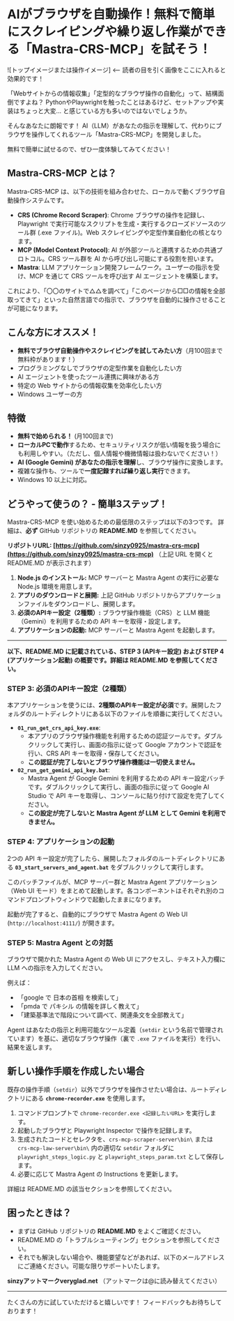# AIがブラウザを自動操作！無料で簡単にスクレイピングや繰り返し作業ができる「Mastra-CRS-MCP」を試そう！

![トップイメージまたは操作イメージ] <-- 読者の目を引く画像をここに入れると効果的です！

「Webサイトからの情報収集」「定型的なブラウザ操作の自動化」って、結構面倒ですよね？
PythonやPlaywrightを触ったことはあるけど、セットアップや実装はちょっと大変... と感じている方も多いのではないでしょうか。

そんなあなたに朗報です！
AI（LLM）があなたの指示を理解して、代わりにブラウザを操作してくれるツール「Mastra-CRS-MCP」を開発しました。

無料で簡単に試せるので、ぜひ一度体験してみてください！

## Mastra-CRS-MCP とは？

Mastra-CRS-MCP は、以下の技術を組み合わせた、ローカルで動くブラウザ自動操作システムです。

-   **CRS (Chrome Record Scraper)**: Chrome ブラウザの操作を記録し、Playwright で実行可能なスクリプトを生成・実行するクローズドソースのツール群 (.exe ファイル)。Web スクレイピングや定型作業自動化の核となります。
-   **MCP (Model Context Protocol)**: AI が外部ツールと連携するための共通プロトコル。CRS ツール群を AI から呼び出し可能にする役割を担います。
-   **Mastra**: LLM アプリケーション開発フレームワーク。ユーザーの指示を受け、MCP を通じて CRS ツールを呼び出す AI エージェントを構築します。

これにより、「〇〇のサイトで△△を調べて」「このページから□□の情報を全部取ってきて」といった自然言語での指示で、ブラウザを自動的に操作させることが可能になります。

## こんな方にオススメ！

-   **無料でブラウザ自動操作やスクレイピングを試してみたい方**（月100回まで無料枠があります！）
-   プログラミングなしでブラウザの定型作業を自動化したい方
-   AI エージェントを使ったツール連携に興味がある方
-   特定の Web サイトからの情報収集を効率化したい方
-   Windows ユーザーの方

## 特徴

*   **無料で始められる！** (月100回まで)
*   **ローカルPCで動作**するため、セキュリティリスクが低い情報を扱う場合にも利用しやすい。（ただし、個人情報や機微情報は扱わないでください！）
*   **AI (Google Gemini) があなたの指示を理解**し、ブラウザ操作に変換します。
*   複雑な操作も、ツールで**一度記録すれば繰り返し実行**できます。
*   Windows 10 以上に対応。

## どうやって使うの？ - 簡単3ステップ！

Mastra-CRS-MCP を使い始めるための最低限のステップは以下の3つです。
詳細は、**必ず** GitHub リポジトリの **README.MD** を参照してください。

**リポジトリURL: [https://github.com/sinzy0925/mastra-crs-mcp](https://github.com/sinzy0925/mastra-crs-mcp)**
（上記 URL を開くと README.MD が表示されます）

1.  **Node.js のインストール:** MCP サーバーと Mastra Agent の実行に必要な Node.js 環境を用意します。
2.  **アプリのダウンロードと展開:** 上記 GitHub リポジトリからアプリケーションファイルをダウンロードし、展開します。
3.  **必須のAPIキー設定（2種類）:** ブラウザ操作機能（CRS）と LLM 機能（Gemini）を利用するための API キーを取得・設定します。
4.  **アプリケーションの起動:** MCP サーバーと Mastra Agent を起動します。

---

**以下、README.MD に記載されている、STEP 3 (APIキー設定) および STEP 4 (アプリケーション起動) の概要です。詳細は README.MD を参照してください。**

### STEP 3: 必須のAPIキー設定（2種類）

本アプリケーションを使うには、**2種類のAPIキー設定が必須**です。展開したフォルダのルートディレクトリにある以下のファイルを順番に実行してください。

-   **`01_run_get_crs_api_key.exe`**:
    *   本アプリのブラウザ操作機能を利用するための認証ツールです。ダブルクリックして実行し、画面の指示に従って Google アカウントで認証を行い、CRS API キーを取得・保存してください。
    *   **この認証が完了しないとブラウザ操作機能は一切使えません。**
-   **`02_run_get_gemini_api_key.bat`**:
    *   Mastra Agent が Google Gemini を利用するための API キー設定バッチです。ダブルクリックして実行し、画面の指示に従って Google AI Studio で API キーを取得し、コンソールに貼り付けて設定を完了してください。
    *   **この設定が完了しないと Mastra Agent が LLM として Gemini を利用できません。**

### STEP 4: アプリケーションの起動

2つの API キー設定が完了したら、展開したフォルダのルートディレクトリにある **`03_start_servers_and_agent.bat`** をダブルクリックして実行します。

このバッチファイルが、MCP サーバー群と Mastra Agent アプリケーション（Web UI モード）をまとめて起動します。各コンポーネントはそれぞれ別のコマンドプロンプトウィンドウで起動したままになります。

起動が完了すると、自動的にブラウザで Mastra Agent の Web UI (`http://localhost:4111/`) が開きます。

### STEP 5: Mastra Agent との対話

ブラウザで開かれた Mastra Agent の Web UI にアクセスし、テキスト入力欄に LLM への指示を入力してください。

例えば：

-   「google で 日本の首相 を検索して」
-   「pmda で パキシル の情報を詳しく教えて」
-   「建築基準法で階段について調べて、関連条文を全部教えて」

Agent はあなたの指示と利用可能なツール定義（`setdir` という名前で管理されています）を基に、適切なブラウザ操作（裏で `.exe` ファイルを実行）を行い、結果を返します。

## 新しい操作手順を作成したい場合

既存の操作手順（`setdir`）以外でブラウザを操作させたい場合は、ルートディレクトリにある **`chrome-recorder.exe`** を使用します。

1.  コマンドプロンプトで `chrome-recorder.exe <記録したいURL>` を実行します。
2.  起動したブラウザと Playwright Inspector で操作を記録します。
3.  生成されたコードとセレクタを、`crs-mcp-scraper-server\bin\` または `crs-mcp-law-server\bin\` 内の適切な `setdir` フォルダに `playwright_steps_logic.py` と `playwright_steps_param.txt` として保存します。
4.  必要に応じて Mastra Agent の Instructions を更新します。

詳細は README.MD の該当セクションを参照してください。

## 困ったときは？

*   まずは GitHub リポジトリの **README.MD** をよくご確認ください。
*   README.MD の「トラブルシューティング」セクションを参照してください。
*   それでも解決しない場合や、機能要望などがあれば、以下のメールアドレスにご連絡ください。可能な限りサポートいたします。

**sinzyアットマークveryglad.net** （アットマークは@に読み替えてください）

---

たくさんの方に試していただけると嬉しいです！
フィードバックもお待ちしております！
